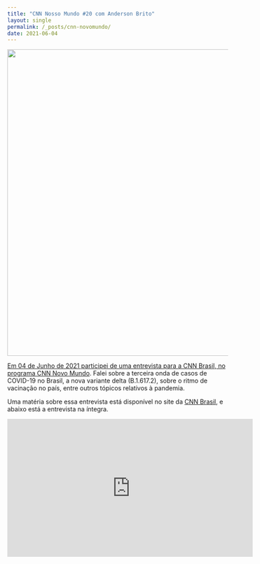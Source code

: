 ```yaml
---
title: "CNN Nosso Mundo #20 com Anderson Brito"
layout: single
permalink: /_posts/cnn-novomundo/
date: 2021-06-04
---
```


<a href="https://andersonbrito.github.io/_posts/covid-b1617/"><img src="/assets/images/cover-cnn-nossomundo" width="700">

Em 04 de Junho de 2021 participei de uma entrevista para a CNN Brasil, no programa [CNN Novo Mundo](https://www.youtube.com/watch?v=Z1EVhSsBx1s). Falei sobre a terceira onda de casos de COVID-19 no Brasil, a nova variante delta (B.1.617.2), sobre o ritmo de vacinação no país, entre outros tópicos relativos à pandemia.

Uma matéria sobre essa entrevista está disponível no site da [CNN Brasil](https://www.cnnbrasil.com.br/entretenimento/2021/06/04/cnn-nosso-mundo-entrevista-o-virologista-anderson-brito), e abaixo está a entrevista na íntegra.


<iframe width="560" height="315" src="https://www.youtube.com/embed/Z1EVhSsBx1s" title="YouTube video player" frameborder="0" allow="accelerometer; autoplay; clipboard-write; encrypted-media; gyroscope; picture-in-picture" allowfullscreen></iframe>